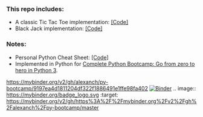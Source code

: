 ### This repo includes:
* A classic Tic Tac Toe implementation: [[Code]](https://github.com/alexanch/py-bootcamp/blob/master/Black%20Jack%20Game.ipynb)
* Black Jack implementation: [[Code]](https://github.com/alexanch/py-bootcamp/blob/master/Tic%20Tac%20Toe.ipynb)

### Notes:
* Personal Python Cheat Sheet: [[Code]](https://github.com/alexanch/python-cheat-sheet)
* Implemented in Python for [Complete Python Bootcamp: Go from zero to hero in Python 3](https://www.udemy.com/course/complete-python-bootcamp/).


https://mybinder.org/v2/gh/alexanch/py-bootcamp/9197ea4d1811204df322f1886491e1ffe98fa402
[![Binder](https://mybinder.org/badge_logo.svg)](https://mybinder.org/v2/gh/https%3A%2F%2Fmybinder.org%2Fv2%2Fgh%2Falexanch%2Fpy-bootcamp/master)
.. image:: https://mybinder.org/badge_logo.svg
 :target: https://mybinder.org/v2/gh/https%3A%2F%2Fmybinder.org%2Fv2%2Fgh%2Falexanch%2Fpy-bootcamp/master
